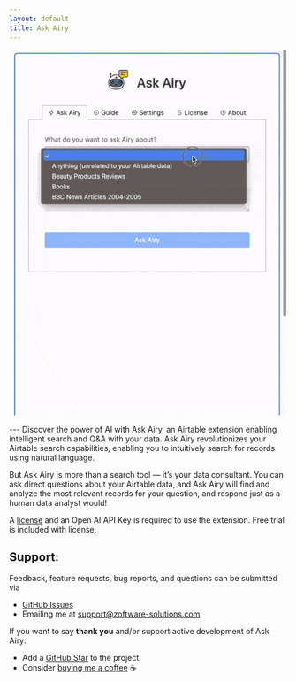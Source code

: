 ```yaml
---
layout: default
title: Ask Airy 
---
```


<p align="center">
<img src="./compressed-demo-gif.gif">
</p>
---
Discover the power of AI with Ask Airy, an Airtable extension enabling intelligent search and Q&A with your data.
Ask Airy revolutionizes your Airtable search capabilities, enabling you to intuitively search for records using natural
language.

But Ask Airy is more than a search tool — it’s your data consultant. You can ask direct questions about your Airtable
data, and Ask Airy will find and analyze the most relevant records for your question, and respond just as a human data
analyst would!

A [license](https://www.zoftware-solutions.com/l/ask-airy) and an Open AI API Key is required to use the extension.
Free trial is included with license.

[//]: # (Start your [free trial now]&#40;https://www.zoftware-solutions.com/l/ask-airy&#41;!)

## Support:

Feedback, feature requests, bug reports, and questions can be submitted via

- [GitHub Issues](https://github.com/Zakinator123/ask-airy/issues/new?assignees=&labels=question&template=04_SUPPORT_QUESTION.md&title=support%3A+)
- Emailing me at support@zoftware-solutions.com

If you want to say **thank you** and/or support active development of Ask Airy:

- Add a [GitHub Star](https://github.com/Zakinator123/ask-airy) to the project.
- Consider [buying me a coffee](https://www.buymeacoffee.com/zakey) ☕️

[//]: # (- Consider purchasing a [premium license]&#40;https://www.zoftware-solutions.com/l/ask-airy&#41;.)
